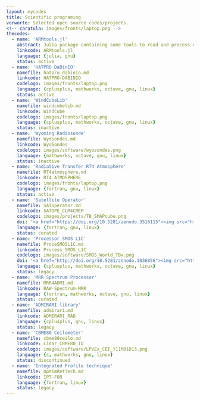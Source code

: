 ```yaml
---
layout: mycodes
title: Scientific programing
vorworte: Selected open source codes/projects.
<!-- caratula: images/fronts/laptop.png -->
thecodes:
  - name: 'ARMtools.jl'
    abstract: Julia package containing some tools to read and process data from the DOE ARM facility. 
    linkcode: ARMtools.jl
    language: {julia, gnu}
    status: active
  - name: 'HATPRO DaBinIO'
    namefile: hatpro_dabinio.md
    linkcode: HATPRO-DABINIO
    codelogo: images/fronts/laptop.png
    language: {cplusplus, mathworks, octave, gnu, linux}
    status: active
  - name: 'WindCubeLib'
    namefile: windcubelib.md
    linkcode: WindCube
    codelogo: images/fronts/laptop.png
    language: {cplusplus, mathworks, octave, gnu, linux}
    status: inactive
  - name: 'Wyoming Radiosonde'
    namefile: Wyosondes.md
    linkcode: WyoSondes
    codelogo: images/software/wyosondes.png
    language: {mathworks, octave, gnu, linux}
    status: inactive
  - name: 'Radiative Transfer RT4 Atmosphere'
    namefile: RT4atmosphere.md
    linkcode: RT4_ATMOSPHERE
    codelogo: images/fronts/laptop.png
    language: {fortran, gnu, linux}
    status: active
  - name: 'Satellite Operator'
    namefile: SAToperator.md
    linkcode: SATOPE_CLM4CMEM
    codelogo: images/projects/TB_SMAPcube.png
    doi: '<a href="https://doi.org/10.5281/zenodo.3516115"><img src="https://zenodo.org/badge/DOI/10.5281/zenodo.3516115.svg" alt="DOI"></a>'
    language: {fortran, gnu, linux}
    status: curated
  - name: 'Processor SMOS L1C'
    namefile: ProceSMOSL1C.md
    linkcode: Process_SMOS_L1C
    codelogo: images/software/SMOS_World_TBx.png
    doi: '<a href="http://doi.org/10.5281/zenodo.1036856"><img src="https://zenodo.org/badge/81903236.svg"></a>'
    language: {cplusplus, mathworks, octave, gnu, linux}
    status: legacy 
  - name: 'MRR Spectrum Processor'
    namefile: MRR4ADMI.md
    linkcode: RAW-Spectrum-MRR
    language: {fortran, mathworks, octave, gnu, linux}
    status: curated
  - name: 'ADMIRARI library'
    namefile: admirari.md
    linkcode: ADMIRARI_RAD
    language: {cplusplus, gnu, linux}
    status: legacy
  - name: 'CBME80 Ceilometer'
    namefile: cbme80ceilo.md
    linkcode: Lidar_CBME80_IO
    codelogo: images/software/LPVEx_CEI_Y11M01D13.png
    language: {c, mathworks, gnu, linux}
    status: discontinued
  - name: 'Integrated Profile technique'
    namefile: OptimRetTech.md
    linkcode: IPT-FOR
    language: {fortran, linux}
    status: legacy
---
```


